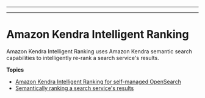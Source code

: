 --------

--------

# Amazon Kendra Intelligent Ranking<a name="intelligent-rerank"></a>

Amazon Kendra Intelligent Ranking uses Amazon Kendra semantic search capabilities to intelligently re\-rank a search service's results\.

**Topics**
+ [Amazon Kendra Intelligent Ranking for self\-managed OpenSearch](opensearch-rerank.md)
+ [Semantically ranking a search service's results](search-service-rerank.md)